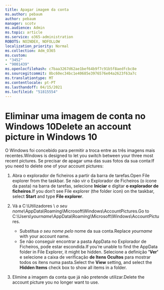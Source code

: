 ```yaml
---
title: Apagar imagem da conta
ms.author: pebaum
author: pebaum
manager: scotv
ms.audience: Admin
ms.topic: article
ms.service: o365-administration
ROBOTS: NOINDEX, NOFOLLOW
localization_priority: Normal
ms.collection: Adm_O365
ms.custom:
- "3452"
- "9001439"
ms.openlocfilehash: c7baa3267d62ae1bef64b9f7c91b5f8aedfcbc8e
ms.sourcegitcommit: 8bc60ec34bc1e40685e3976576e04a2623f63a7c
ms.translationtype: MT
ms.contentlocale: pt-PT
ms.lasthandoff: 04/15/2021
ms.locfileid: "51815554"
---
```

# <a name="delete-an-account-picture-in-windows-10"></a><span data-ttu-id="e491c-102">Eliminar uma imagem de conta no Windows 10</span><span class="sxs-lookup"><span data-stu-id="e491c-102">Delete an account picture in Windows 10</span></span>

<span data-ttu-id="e491c-103">O Windows foi concebido para permitir a troca entre as três imagens mais recentes.</span><span class="sxs-lookup"><span data-stu-id="e491c-103">Windows is designed to let you switch between your three most recent pictures.</span></span> <span data-ttu-id="e491c-104">Se precisar de apagar uma das suas fotos da sua conta:</span><span class="sxs-lookup"><span data-stu-id="e491c-104">If you need to delete one of your account pictures:</span></span>

1. <span data-ttu-id="e491c-105">Abra o explorador de ficheiros a partir da barra de tarefas.</span><span class="sxs-lookup"><span data-stu-id="e491c-105">Open File explorer from the taskbar.</span></span> <span data-ttu-id="e491c-106">Se não vir o Explorador de Ficheiros (o ícone da pasta) na barra de tarefas, selecione **Iniciar** e digitar **o explorador de ficheiros**.</span><span class="sxs-lookup"><span data-stu-id="e491c-106">If you don’t see File explorer (the folder icon) on the taskbar, select **Start** and type **File explorer**.</span></span>

2. <span data-ttu-id="e491c-107">Vá a C:\Utilizadores \\ *o seu nome*\AppData\Roaming\Microsoft\Windows\AccountPictures.</span><span class="sxs-lookup"><span data-stu-id="e491c-107">Go to C:\Users\\*yourname*\AppData\Roaming\Microsoft\Windows\AccountPictures.</span></span> 
    - <span data-ttu-id="e491c-108">Substitua *o seu nome pelo* nome da sua conta.</span><span class="sxs-lookup"><span data-stu-id="e491c-108">Replace *yourname* with your account name.</span></span>
    - <span data-ttu-id="e491c-109">Se não conseguir encontrar a pasta AppData no Explorador de Ficheiros, pode estar escondida.</span><span class="sxs-lookup"><span data-stu-id="e491c-109">If you’re unable to find the AppData folder in File Explorer, it might be hidden.</span></span> <span data-ttu-id="e491c-110">Selecione a definição **'Ver'** e selecione a caixa de verificação **de Itens Ocultos** para mostrar todos os itens numa pasta.</span><span class="sxs-lookup"><span data-stu-id="e491c-110">Select the **View** setting, and select the **Hidden Items** check box to show all items in a folder.</span></span>

3. <span data-ttu-id="e491c-111">Elimine a imagem da conta que já não pretende utilizar.</span><span class="sxs-lookup"><span data-stu-id="e491c-111">Delete the account picture you no longer want to use.</span></span>
 
 